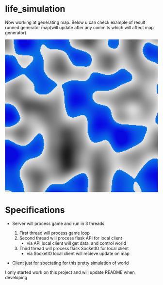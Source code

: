 # life_simulation

Now working at generating map. Below u can check example of result runned generator map(will update after any commits which will affect map generator)

![](https://github.com/Fisab/life_simulation/blob/master/imgs/map_example.jpg?raw=true)

# Specifications
 - Server will process game and run in 3 threads
    1. First thread will process game loop
    2. Second thread will process flask API for local client
        - via API local client will get data, and control world
    3. Third thread will process flask SocketIO for local client
        - via SocketIO local client will recieve update on map

 - Client just for spectating for this pretty simulation of world


I only started work on this project and will update README when developing